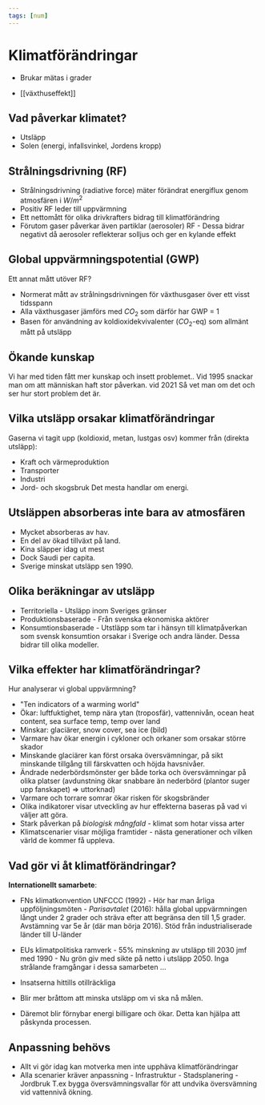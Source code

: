 ```yaml
---
tags: [num]
---
```

# Klimatförändringar
- Brukar mätas i grader

- [[växthuseffekt]]

## Vad påverkar klimatet?
- Utsläpp
- Solen (energi, infallsvinkel, Jordens kropp)

## Strålningsdrivning (RF)
- Strålningsdrivning (radiative force) mäter förändrat energiflux genom atmosfären i $W/m^{2}$
- Positiv RF leder till  uppvärmning
- Ett nettomått för olika drivkrafters bidrag till klimatförändring
- Förutom gaser påverkar även partiklar (aerosoler) RF 
		- Dessa bidrar negativt då aerosoler reflekterar solljus och ger en kylande effekt

## Global uppvärmningspotential (GWP)
Ett annat mått utöver RF?
- Normerat mått av strålningsdrivningen för växthusgaser över ett visst tidsspann
- Alla växthusgaser jämförs med $CO_{2}$ som därför har GWP = 1
- Basen för användning av koldioxidekvivalenter ($CO_{2}$-eq) som allmänt mått på utsläpp

## Ökande kunskap
Vi har med tiden fått mer kunskap och insett problemet..
Vid 1995 snackar man om att människan haft stor påverkan.
vid 2021 Så vet man om det och ser hur stort problem det är.

## Vilka utsläpp orsakar klimatförändringar
Gaserna vi tagit upp (koldioxid, metan, lustgas osv) kommer från (direkta utsläpp):
- Kraft och värmeproduktion
- Transporter
- Industri
- Jord- och skogsbruk
Det mesta handlar om energi. 

## Utsläppen absorberas inte bara av atmosfären
- Mycket absorberas av hav.
- En del av ökad tillväxt på land. 
- Kina släpper idag ut mest
- Dock Saudi per capita.
- Sverige minskat utsläpp sen 1990. 

## Olika beräkningar av utsläpp
- Territoriella
		- Utsläpp inom Sveriges gränser
- Produktionsbaserade
		- Från svenska ekonomiska aktörer
- Konsumtionsbaserade
		- Utstläpp som tar i hänsyn till klimatpåverkan som svensk konsumtion orsakar i Sverige och andra länder. 
Dessa bidrar till olika modeller. 

## Vilka effekter har klimatförändringar?
Hur analyserar vi global uppvärmning? 
- "Ten indicators of a warming world"
- Ökar: luftfuktighet, temp nära ytan (troposfär), vattennivån, ocean heat content, sea surface temp, temp over land
- Minskar: glaciärer, snow cover, sea ice
(bild)
- Varmare hav ökar energin i cykloner och orkaner som orsakar större skador
- Minskande glaciärer kan först orsaka översvämningar, på sikt minskande tillgång till färskvatten och höjda havsnivåer.
- Ändrade nederbördsmönster ger både torka och översvämningar på olika platser (avdunstning ökar snabbare än nederbörd (plantor suger upp fanskapet) $\Rightarrow$ uttorknad)
- Varmare och torrare somrar ökar risken för skogsbränder
- Olika indikatorer visar utveckling av hur effekterna baseras på vad vi väljer att göra.
- Stark påverkan på *biologisk mångfald* - klimat som hotar vissa arter
- Klimatscenarier visar möjliga framtider - nästa generationer och vilken värld de kommer få uppleva. 

## Vad gör vi åt klimatförändringar?
**Internationellt samarbete**:
- FNs klimatkonvention UNFCCC (1992)
		- Hör har man årliga uppföljningsmöten
		- *Parisavtalet* (2016): hålla global uppvärmningen långt under 2 grader och sträva efter att begränsa den till 1,5 grader. Avstämning var 5e år (där man börja 2016). Stöd från industrialiserade länder till U-länder
- EUs klimatpolitiska ramverk
		- 55% minskning av utsläpp till 2030 jmf med 1990
		- Nu grön giv med sikte på netto i utsläpp 2050.
Inga strålande framgångar i dessa samarbeten ...

- Insatserna hittills otillräckliga
- Blir mer bråttom att minska utsläpp om vi ska nå målen.
- Däremot blir förnybar energi billigare och ökar. Detta kan hjälpa att påskynda processen.

## Anpassning behövs
- Allt vi gör idag kan motverka men inte upphäva klimatförändringar
- Alla scenarier kräver anpassning
		- Infrastruktur
		- Stadsplanering
		- Jordbruk
T.ex bygga översvämningsvallar för att undvika översvämning vid vattennivå ökning.